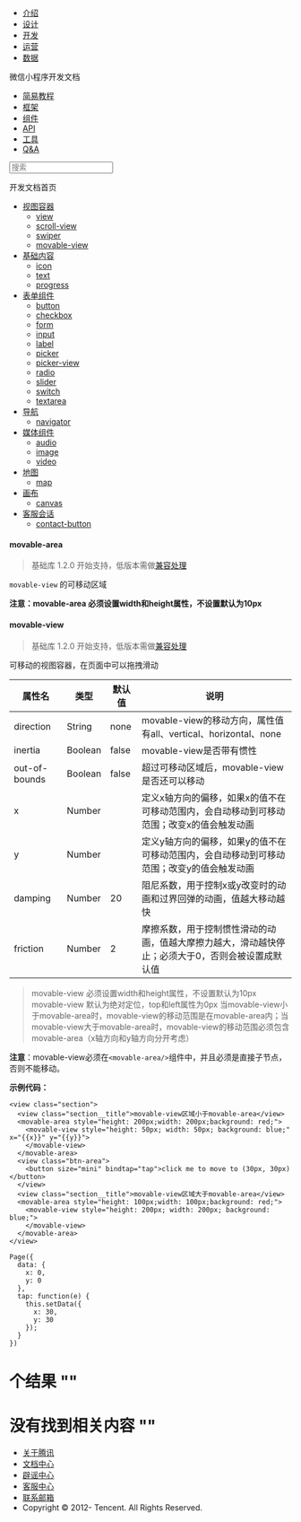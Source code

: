 <div class="book with-summary">

<div class="head">

<div class="head_box">

# [](javascript:; "_('微信公众平台 小程序')")

<div class="header_ctrls">

*   [介绍](https://mp.weixin.qq.com/debug/wxadoc/introduction/index.html?t=2017621)
*   [设计](https://mp.weixin.qq.com/debug/wxadoc/design/index.html?t=2017621)
*   [开发](https://mp.weixin.qq.com/debug/wxadoc/dev/index.html?t=2017621)
*   [运营](https://mp.weixin.qq.com/debug/wxadoc/product/index.html?t=2017621)
*   [数据](https://mp.weixin.qq.com/debug/wxadoc/analysis/index.html?t=2017621)

</div>

</div>

</div>

<div class="sub_nav_box">

<div class="sub_nav_inner">

<div class="book-summary-opr" id="js-book-summary-opr"><a class="book-summary-btn"></a></div>

<div class="top_sub_nav">

<div class="top_title_wap"><span class="icon_title icon_dev"></span>

微信小程序开发文档

</div>

*   [简易教程](../)
*   [框架](../framework/MINA.html)
*   [组件](./)
*   [API](../api/)
*   [工具](../devtools/devtools.html)
*   [Q&A](../qa.html)

</div>

<div id="book-search-input" role="search">

<form><label for="search-input" class="search-icon" id="js-search-icon"></label><input type="text" id="search-input" name="search-input" placeholder="搜索"> </form>

</div>

</div>

</div>

<div class="book-summary">

<div class="book-summary-home" id="js-summary-home"><a><span class="icon_home_s icon_dev"></span><span class="s_title_2">开发文档首页</span></a></div>

<nav role="navigation">

*   [视图容器](view.html)
    *   [view](view.html)
    *   [scroll-view](scroll-view.html)
    *   [swiper](swiper.html)
    *   [movable-view](movable-view.html)
*   [基础内容](icon.html)
    *   [icon](icon.html)
    *   [text](text.html)
    *   [progress](progress.html)
*   [表单组件](button.html)
    *   [button](button.html)
    *   [checkbox](checkbox.html)
    *   [form](form.html)
    *   [input](input.html)
    *   [label](label.html)
    *   [picker](picker.html)
    *   [picker-view](picker-view.html)
    *   [radio](radio.html)
    *   [slider](slider.html)
    *   [switch](switch.html)
    *   [textarea](textarea.html)
*   [导航](navigator.html)
    *   [navigator](navigator.html)
*   [媒体组件](audio.html)
    *   [audio](audio.html#audio)
    *   [image](image.html)
    *   [video](video.html)
*   [地图](map.html)
    *   [map](map.html#map)
*   [画布](canvas.html)
    *   [canvas](canvas.html#canvas)
*   [客服会话](contact-button.html)
    *   [contact-button](contact-button.html)

</nav>

</div>

<div class="book-body">

<div class="body-inner">

<div class="page-wrapper" tabindex="-1" role="main">

<div class="page-inner">

<div id="book-search-results">

<div class="search-noresults">

<section class="normal markdown-section">

#### movable-area

> 基础库 1.2.0 开始支持，低版本需做[兼容处理](../framework/compatibility.html)

`movable-view` 的可移动区域

**注意：movable-area 必须设置width和height属性，不设置默认为10px**

#### movable-view

> 基础库 1.2.0 开始支持，低版本需做[兼容处理](../framework/compatibility.html)

可移动的视图容器，在页面中可以拖拽滑动

<table>

<thead>

<tr>

<th>属性名</th>

<th>类型</th>

<th>默认值</th>

<th>说明</th>

</tr>

</thead>

<tbody>

<tr>

<td>direction</td>

<td>String</td>

<td>none</td>

<td>movable-view的移动方向，属性值有all、vertical、horizontal、none</td>

</tr>

<tr>

<td>inertia</td>

<td>Boolean</td>

<td>false</td>

<td>movable-view是否带有惯性</td>

</tr>

<tr>

<td>out-of-bounds</td>

<td>Boolean</td>

<td>false</td>

<td>超过可移动区域后，movable-view是否还可以移动</td>

</tr>

<tr>

<td>x</td>

<td>Number</td>

<td></td>

<td>定义x轴方向的偏移，如果x的值不在可移动范围内，会自动移动到可移动范围；改变x的值会触发动画</td>

</tr>

<tr>

<td>y</td>

<td>Number</td>

<td></td>

<td>定义y轴方向的偏移，如果y的值不在可移动范围内，会自动移动到可移动范围；改变y的值会触发动画</td>

</tr>

<tr>

<td>damping</td>

<td>Number</td>

<td>20</td>

<td>阻尼系数，用于控制x或y改变时的动画和过界回弹的动画，值越大移动越快</td>

</tr>

<tr>

<td>friction</td>

<td>Number</td>

<td>2</td>

<td>摩擦系数，用于控制惯性滑动的动画，值越大摩擦力越大，滑动越快停止；必须大于0，否则会被设置成默认值</td>

</tr>

</tbody>

</table>

> movable-view 必须设置width和height属性，不设置默认为10px movable-view 默认为绝对定位，top和left属性为0px 当movable-view小于movable-area时，movable-view的移动范围是在movable-area内；当movable-view大于movable-area时，movable-view的移动范围必须包含movable-area（x轴方向和y轴方向分开考虑）

**注意**：movable-view必须在`<movable-area/>`组件中，并且必须是直接子节点，否则不能移动。

**示例代码：**

    <view class="section">
      <view class="section__title">movable-view区域小于movable-area</view>
      <movable-area style="height: 200px;width: 200px;background: red;">
        <movable-view style="height: 50px; width: 50px; background: blue;" x="{{x}}" y="{{y}}">
        </movable-view>
      </movable-area>
      <view class="btn-area">
        <button size="mini" bindtap="tap">click me to move to (30px, 30px)</button>
      </view>
      <view class="section__title">movable-view区域大于movable-area</view>
      <movable-area style="height: 100px;width: 100px;background: red;">
        <movable-view style="height: 200px; width: 200px; background: blue;">
        </movable-view>
      </movable-area>
    </view>

    Page({
      data: {
        x: 0,
        y: 0
      },
      tap: function(e) {
        this.setData({
          x: 30,
          y: 30
        });
      }
    })

</section>

</div>

<div class="search-results">

<div class="has-results">

# <span class="search-results-count"></span>个结果 "<span class="search-query"></span>"

</div>

<div class="no-results">

# 没有找到相关内容 "<span class="search-query"></span>"

</div>

</div>

</div>

</div>

</div>

<div class="foot" id="footer">

*   [关于腾讯](http://www.tencent.com/zh-cn/index.shtml)
*   [文档中心](https://mp.weixin.qq.com/debug/wxadoc/introduction/index.html?t=1484641676&t=2017621)
*   [辟谣中心](https://mp.weixin.qq.com/cgi-bin/opshowpage?action=dispelinfo&lang=zh_CN&begin=1&count=9)
*   [客服中心](http://kf.qq.com/faq/120911VrYVrA1509086vyumm.html)
*   [联系邮箱](mailto:weixinmp@qq.com)
*   Copyright © 2012-<span id="s_copyright_year"></span> Tencent. All Rights Reserved.

</div>

</div>

[](swiper.html)[](icon.html)</div>

</div>